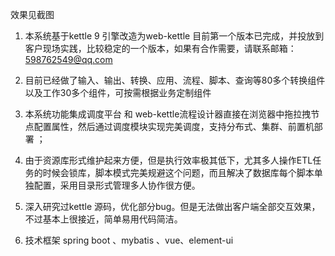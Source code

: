 效果见截图

1. 本系统基于kettle 9 引擎改造为web-kettle 目前第一个版本已完成，并投放到客户现场实践，比较稳定的一个版本，如果有合作需要，请联系邮箱：598762549@qq.com

2. 目前已经做了输入、输出、转换、应用、流程、脚本、查询等80多个转换组件以及工作30多个组件，可按需根据业务定制组件

3. 本系统功能集成调度平台 和 web-kettle流程设计器直接在浏览器中拖拉拽节点配置属性，然后通过调度模块实现完美调度，支持分布式、集群、前置机部署 ；

4. 由于资源库形式维护起来方便，但是执行效率极其低下，尤其多人操作ETL任务的时候会锁库，脚本模式完美规避这个问题，而且解决了数据库每个脚本单独配置，采用目录形式管理多人协作很方便。

5. 深入研究过kettle 源码，优化部分bug。但是无法做出客户端全部交互效果，不过基本上很接近，简单易用代码简洁。

6. 技术框架 spring boot 、mybatis 、vue、element-ui
